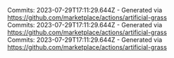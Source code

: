 Commits: 2023-07-29T17:11:29.644Z - Generated via https://github.com/marketplace/actions/artificial-grass
<br>
Commits: 2023-07-29T17:11:29.644Z - Generated via https://github.com/marketplace/actions/artificial-grass
<br>
Commits: 2023-07-29T17:11:29.644Z - Generated via https://github.com/marketplace/actions/artificial-grass
<br>
